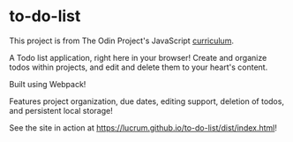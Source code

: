 # to-do-list

This project is from The Odin Project's JavaScript [curriculum](https://www.theodinproject.com/lessons/javascript-todo-list).

A Todo list application, right here in your browser!
Create and organize todos within projects, and edit and delete them to your heart's content.

Built using Webpack!

Features project organization, due dates, editing support, deletion of todos, and persistent local storage!

See the site in action at https://lucrum.github.io/to-do-list/dist/index.html!